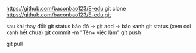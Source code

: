  https://github.com/baconbao123/E-edu
 git clone https://github.com/baconbao123/E-edu.git

 sau khi thay  đổi:
 git status
 báo đỏ -> git add -> báo xanh
 git status (xem coi xanh hết chưa)
 git commit -m "Tên+ việc làm"
 git push
 

 git pull
